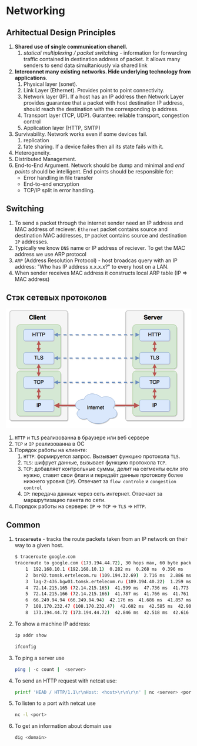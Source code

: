 # Networking

## Arhitectual Design Principles
1. **Shared use of single communication chanell.**
    1. _statical multiplexing / packet switching_ - information for forwarding traffic contained in destination address of packet. It allows many senders to send data simultaniously via shared link
1. **Interconnet many existing networks. Hide underlying technology from applications**.
    1. Physical layer (sonet).
    1. Link Layer (Ethernet). Provides point to point connectivity.
    1. Network layer (IP). If a host has an IP address then Network Layer provides guarantee that a packet with host destination IP address, should reach the destination with the corresponding ip address.
    1. Transport layer (TCP, UDP). Gurantee: reliable transport, congestion control
    1. Application layer (HTTP, SMTP)
1. Survivability. Network works even if some devices fail.
    1. replication
    1. fate sharing. If a device failes then all its state fails with it.
1. Heterogeneity.
1. Distributed Management.
1. End-to-End Argument. Network should be dump and minimal and _end points_ should be intelligent. End points should be responsible for:
    * Error handling in file transfer
    * End-to-end encryption
    * TCP/IP split in error handling.

## Switching
1. To send a packet through the internet sender need an IP address and MAC address of reciever. `Ethernet` packet contains source and destination MAC addresses, `IP` packet contains source and destination `IP` addresses.
1. Typically we know `DNS` name or IP address of reciever. To get the MAC address we use ARP protocol
1. `ARP` (Address Resolution Protocol) - host broadcas query with an IP address: "Who has IP address x.x.x.x?" to every host on a LAN.
1. When sender receives MAC address it constructs local ARP table (IP => MAC address)

## Стэк сетевых протоколов
![Network Protocol Stack](../images/network-protocol-stack.png)
1. `HTTP` и `TLS` реализованна в браузере или веб сервере
1. `TCP` и `IP` реализованна в ОС
1. Порядок работы на клиенте:
    1. `HTTP`: формируется запрос. Вызывает функцию протокола `TLS`.
    1. `TLS`: шифрует данные, вызывает функцию протокола `TCP`.
    1. `TCP`: добавляет контрольные суммы, делит на сегменты если это нужно, ставит свои флаги и передаёт данные протоколу более нижнего уровня (`IP`). Отвечает за `flow controle` и `congestion control`
    1. `IP`: передача данных через сеть интернет. Отвечает за маршрутизацию пакета по сети.
1. Порядок работы на сервере: `IP` => `TCP` => `TLS` => `HTTP`.

## Common
1. **`traceroute`** - tracks  the route packets taken from an IP network on their way to a given host.

    ```bash
    $ traceroute google.com
    traceroute to google.com (173.194.44.72), 30 hops max, 60 byte packets
        1  192.168.10.1 (192.168.10.1)  0.282 ms  0.268 ms  0.396 ms
        2  bsr02.tomsk.ertelecom.ru (109.194.32.69)  2.716 ms  2.886 ms  3.306 ms
        3  lag-2-436.bgw01.tomsk.ertelecom.ru (109.194.40.22)  1.259 ms  1.449 ms  1.462 ms
        4  72.14.215.165 (72.14.215.165)  41.599 ms  47.736 ms  41.773 ms
        5  72.14.215.166 (72.14.215.166)  41.787 ms  41.766 ms  41.761 ms
        6  66.249.94.94 (66.249.94.94)  42.176 ms  41.686 ms  41.857 ms
        7  108.170.232.47 (108.170.232.47)  42.602 ms  42.585 ms  42.903 ms
        8  173.194.44.72 (173.194.44.72)  42.846 ms  42.518 ms  42.616 ms
    ```

1. To show a machine IP address:

    ```bash
    ip addr show
    ```
    ```bash
    ifconfig
    ```

1. To ping a server use

    ```bash
    ping | -c count |  <server>
    ```

1. To send an HTTP request with netcat use:

    ```bash
    printf 'HEAD / HTTP/1.1\r\nHost: <host>\r\n\r\n' | nc <server> <port>
    ```

1. To listen to a port with netcat use

    ```bash
    nc -l <port>
    ```

1. To get an information about domain use

    ```bash
    dig <domain>
    ```
